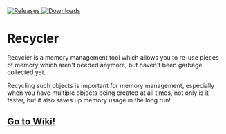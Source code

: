<a href="Releases">
    <img alt="Releases"src="https://img.shields.io/github/downloads/LucasMZReal/Recycler/total">
</a>
<a href="Downloads">
    <img alt="Downloads"src="https://img.shields.io/github/v/release/LucasMZReal/Recycler">
</a>

# Recycler
Recycler is a memory management tool which allows you to re-use pieces of memory which aren't needed anymore, but haven't been garbage collected yet.

Recycling such objects is important for memory management, especially when you have multiple objects being created at all times,
not only is it faster, but it also saves up memory usage in the long run!

## [Go to Wiki!](https://github.com/LucasMZReal/Recycler/wiki)
